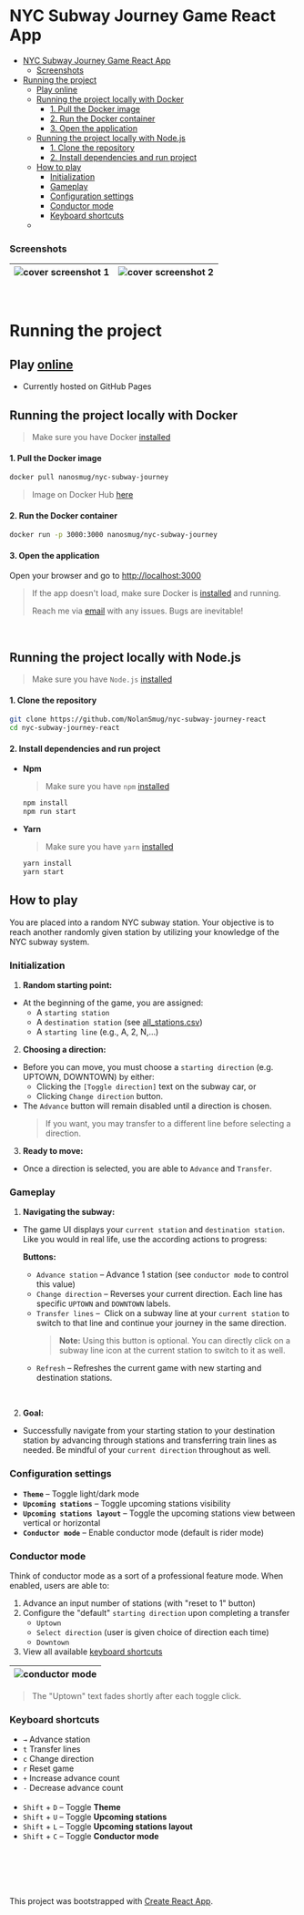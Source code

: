 # NYC Subway Journey Game React App


- [NYC Subway Journey Game React App](#nyc-subway-journey-game-react-app)
    - [Screenshots](#screenshots)
- [Running the project](#running-the-project)
  - [Play online](#play-online)
  - [Running the project locally with Docker](#running-the-project-locally-with-docker)
      - [1. Pull the Docker image](#1-pull-the-docker-image)
      - [2. Run the Docker container](#2-run-the-docker-container)
      - [3. Open the application](#3-open-the-application)
  - [Running the project locally with Node.js](#running-the-project-locally-with-nodejs)
      - [1. Clone the repository](#1-clone-the-repository)
      - [2. Install dependencies and run project](#2-install-dependencies-and-run-project)
  - [How to play](#how-to-play)
    - [Initialization](#initialization)
    - [Gameplay](#gameplay)
    - [Configuration settings](#configuration-settings)
    - [Conductor mode](#conductor-mode)
    - [Keyboard shortcuts](#keyboard-shortcuts)
  - [](#)


### Screenshots
| ![cover screenshot 1](./src/images/cover-screenshot-1.png) | ![cover screenshot 2](./src/images/cover-screenshot-2.png) |
| -----------------------------------------------------------| ---------------------------------------------------------- |
<br>


# Running the project


## Play [online](https://nolansmug.github.io/)
- Currently hosted on GitHub Pages

## Running the project locally with Docker

> Make sure you have Docker [installed](https://www.docker.com/get-started)
#### 1. Pull the Docker image 
```bash
docker pull nanosmug/nyc-subway-journey
```
> Image on Docker Hub [here](https://hub.docker.com/r/nanosmug/nyc-subway-journey)


#### 2. Run the Docker container
```bash
docker run -p 3000:3000 nanosmug/nyc-subway-journey
```

#### 3. Open the application
Open your browser and go to [http://localhost:3000](http://localhost:3000)

> If the app doesn't load, make sure Docker is [installed](https://www.docker.com/get-started) and running.  
> 
> Reach me via [email](mailto:nolangcyr@gmail.com) with any issues. Bugs are inevitable!

<br>

## Running the project locally with Node.js
> Make sure you have `Node.js` [installed](https://nodejs.org/en/download) 

#### 1. Clone the repository
```bash
git clone https://github.com/NolanSmug/nyc-subway-journey-react
cd nyc-subway-journey-react
```

#### 2. Install dependencies and run project
- **Npm**
  > Make sure you have `npm` [installed](https://www.npmjs.com/get-npm)  
  ```bash
  npm install
  npm run start
  ```

- **Yarn**
  > Make sure you have `yarn` [installed](https://yarnpkg.com/getting-started/install)
  ```bash
  yarn install
  yarn start
  ```

## How to play
You are placed into a random NYC subway station. Your objective is to reach another randomly given station by utilizing your knowledge of the NYC subway system.

### Initialization
1. **Random starting point:**
- At the beginning of the game, you are assigned:
  - A `starting station` 
  - A `destination station` (see [all_stations.csv](./public/csv/all_stations.csv))
  - A `starting line` (e.g., A, 2, N,...)
2. **Choosing a direction:**
- Before you can move, you must choose a `starting direction` (e.g. UPTOWN, DOWNTOWN) by either: 
   - Clicking the `[Toggle direction]` text on the subway car, or 
   - Clicking `Change direction` button. 
- The `Advance` button will remain disabled until a direction is chosen.
     > If you want, you may transfer to a different line before selecting a direction.
3. **Ready to move:**
- Once a direction is selected, you are able to `Advance` and `Transfer`. 

### Gameplay

1. **Navigating the subway:**
- The game UI displays your `current station` and `destination station`. Like you would in real life, use the according actions to progress:

   **Buttons:**
  -  `Advance station` – Advance 1 station (see `conductor mode` to control this value)
  -  `Change direction` – Reverses your current direction. Each line has specific `UPTOWN` and `DOWNTOWN` labels.
  -  `Transfer lines` –  Click on a subway line at your `current station` to switch to that line and continue your journey in the same direction.
      > **Note:** Using this button is optional. You can directly click on a subway line icon at the current station to switch to it as well.
  - `Refresh` – Refreshes the current game with new starting and destination stations.  
<br>

2. **Goal:**
- Successfully navigate from your starting station to your destination station by advancing through stations and transferring train lines as needed. Be mindful of your `current direction` throughout as well.
  
### Configuration settings
- **`Theme`** – Toggle light/dark mode
- **`Upcoming stations`** – Toggle upcoming stations visibility
- **`Upcoming stations layout`** – Toggle the upcoming stations view between vertical or horizontal
- **`Conductor mode`** – Enable conductor mode (default is rider mode)


### Conductor mode
Think of conductor mode as a sort of a professional feature mode. When enabled, users are able to:  

1. Advance an input number of stations (with "reset to 1" button)
2. Configure the "default" `starting direction` upon completing a transfer
   - `Uptown`
   - `Select direction` (user is given choice of direction each time)
   - `Downtown`
3. View all available [keyboard shortcuts](#keyboard-shortcuts)

| ![conductor mode](./src/images/conductor-mode-screenshot.png) |
| ------------------------------------------------------------- | 

> The "Uptown" text fades shortly after each toggle click.

### Keyboard shortcuts
- `→` Advance station
- `t` Transfer lines
- `c` Change direction
- `r` Reset game
- `+` Increase advance count
- `-` Decrease advance count
<br><br>
- `Shift` + `D` – Toggle **Theme**
- `Shift` + `U` – Toggle **Upcoming stations**
- `Shift` + `L` – Toggle **Upcoming stations layout**
- `Shift` + `C` – Toggle **Conductor mode**

<br><br>
---
This project was bootstrapped with [Create React App](https://github.com/facebook/create-react-app).
